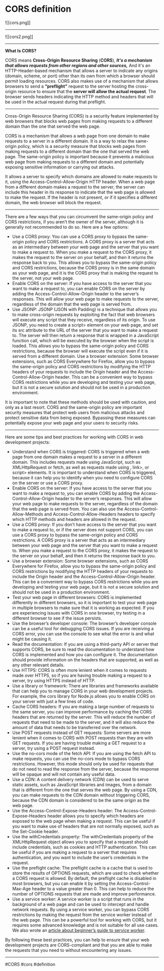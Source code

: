 # CORS definition
![[cors.png]]
***
![[cors2.png]]
***
**What Is CORS?**

CORS means **Cross-Origin Resource Sharing** (**CORS**), **_It's a mechanism that allows requests from other regions and other sources,_** And it's an HTTP-Header-based mechanism that allows a server to indicate any origins (domain, scheme, or port) other than its own from which a browser should permit loading resources. CORS also makes use of a mechanism that allows browsers to send a **“preflight”** request to the server hosting the cross-origin resource to ensure that the **server will allow the actual request**. The browser sends headers indicating the HTTP method and headers that will be used in the actual request during that preflight.
***
Cross-Origin Resource Sharing (CORS) is a security feature implemented by web browsers that blocks web pages from making requests to a different domain than the one that served the web page.

CORS is a mechanism that allows a web page from one domain to make requests to a server in a different domain. It is a way to relax the same-origin policy, which is a security measure that blocks web pages from making requests to a different domain than the one that served the web page. The same-origin policy is important because it prevents a malicious web page from making requests to a different domain and potentially exposing sensitive information or carrying out attacks.

It allows a server to specify which domains are allowed to make requests to it, using the Access-Control-Allow-Origin HTTP header. When a web page from a different domain makes a request to the server, the server can include this header in its response to indicate that the web page is allowed to make the request. If the header is not present, or if it specifies a different domain, the web browser will block the request.
***
There are a few ways that you can circumvent the same-origin policy and CORS restrictions, if you aren’t the owner of the server, although it is generally not recommended to do so. Here are a few options:

-   Use a CORS proxy: You can use a CORS proxy to bypass the same-origin policy and CORS restrictions. A CORS proxy is a server that acts as an intermediary between your web page and the server that you want to make a request to. When you make a request to the CORS proxy, it makes the request to the server on your behalf, and then it returns the response back to you. This allows you to bypass the same-origin policy and CORS restrictions, because the CORS proxy is in the same domain as your web page, and it is the CORS proxy that is making the request to the server, not your web page.
-   Enable CORS on the server: If you have access to the server that you want to make a request to, you can enable CORS on the server by adding the Access-Control-Allow-Origin header to the server’s responses. This will allow your web page to make requests to the server, regardless of the domain that the web page is served from.
-   Use JSONP: JSONP (JSON with Padding) is a technique that allows you to make cross-origin requests by exploiting the fact that web browsers will execute any script that they receive, regardless of its origin. To use JSONP, you need to create a  script> element on your web page, and set its src attribute to the URL of the server that you want to make a request to. The server will then return a response that is wrapped in a JavaScript function call, which will be executed by the browser when the script is loaded. This allows you to bypass the same-origin policy and CORS restrictions, because the browser will execute the script even if it is served from a different domain.  Use a browser extension: Some browser extensions, such as CORS Everywhere for Firefox, allow you to bypass the same-origin policy and CORS restrictions by modifying the HTTP headers of your requests to include the Origin header and the Access-Control-Allow-Origin header. This can be a convenient way to bypass CORS restrictions while you are developing and testing your web page, but it is not a secure solution and should not be used in a production environment.

It is important to note that these methods should be used with caution, and only as a last resort. CORS and the same-origin policy are important security measures that protect web users from malicious attacks and protect sensitive data from being exposed. Bypassing these measures can potentially expose your web page and your users to security risks.
***

Here are some tips and best practices for working with CORS in web development projects:

-   Understand when CORS is triggered: CORS is triggered when a web page from one domain makes a request to a server in a different domain. This includes requests made using JavaScript, such as XMLHttpRequest or fetch, as well as requests made using <img>, link>, or script> elements. It is important to understand when CORS is triggered, because it can help you to identify when you need to configure CORS on the server or use a CORS proxy.
-   Enable CORS on the server: If you have access to the server that you want to make a request to, you can enable CORS by adding the Access-Control-Allow-Origin header to the server’s responses. This will allow your web page to make requests to the server, regardless of the domain that the web page is served from. You can also use the Access-Control-Allow-Methods and Access-Control-Allow-Headers headers to specify which HTTP methods and headers are allowed in the request.
-   Use a CORS proxy: If you don’t have access to the server that you want to make a request to, or if the server does not support CORS, you can use a CORS proxy to bypass the same-origin policy and CORS restrictions. A CORS proxy is a server that acts as an intermediary between your web page and the server that you want to make a request to. When you make a request to the CORS proxy, it makes the request to the server on your behalf, and then it returns the response back to you.
-   Use a browser extension: Some browser extensions, such as CORS Everywhere for Firefox, allow you to bypass the same-origin policy and CORS restrictions by modifying the HTTP headers of your requests to include the Origin header and the Access-Control-Allow-Origin header. This can be a convenient way to bypass CORS restrictions while you are developing and testing your web page, but it is not a secure solution and should not be used in a production environment.
-   Test your web page in different browsers: CORS is implemented differently in different browsers, so it is important to test your web page in multiple browsers to make sure that it is working as expected. If you are experiencing issues with CORS in one browser, try testing in a different browser to see if the issue persists.
-   Use the browser’s developer console: The browser’s developer console can be a useful tool for debugging CORS issues. If you are receiving a CORS error, you can use the console to see what the error is and what might be causing it.
-   Read the documentation: If you are using a third-party API or server that supports CORS, be sure to read the documentation to understand how CORS is implemented and how you can configure it. The documentation should provide information on the headers that are supported, as well as any other relevant details.
-   Use HTTPS: CORS is often more lenient when it comes to requests made over HTTPS, so if you are having trouble making a request to a server, try using HTTPS instead of HTTP.
-   Use a library or framework: There are libraries and frameworks available that can help you to manage CORS in your web development projects. For example, the cors library for Node.js allows you to enable CORS on your server with just a few lines of code.
-   Cache CORS headers: If you are making a large number of requests to the same server, you can improve performance by caching the CORS headers that are returned by the server. This will reduce the number of requests that need to be made to the server, and it will also reduce the amount of data that needs to be transferred over the network.
-   Use POST requests instead of GET requests: Some servers are more lenient when it comes to CORS with POST requests than they are with GET requests. If you are having trouble making a GET request to a server, try using a POST request instead.
-   Use the no-cors mode of the fetch API: If you are using the fetch API to make requests, you can use the no-cors mode to bypass CORS restrictions. However, this mode should only be used for requests that do not need to read the response from the server, because the response will be opaque and will not contain any useful data.
-   Use a CDN: A content delivery network (CDN) can be used to serve static assets, such as JavaScript libraries and images, from a domain that is different from the one that serves the web page. By using a CDN, you can make requests to the CDN domain without triggering CORS, because the CDN domain is considered to be the same origin as the web page.
-   Use the Access-Control-Expose-Headers header: The Access-Control-Expose-Headers header allows you to specify which headers are exposed to the web page when making a request. This can be useful if you want to make use of headers that are not normally exposed, such as the Set-Cookie header.
-   Use the withCredentials property: The withCredentials property of the XMLHttpRequest object allows you to specify that a request should include credentials, such as cookies and HTTP authentication. This can be useful if you are making a request to a server that requires authentication, and you want to include the user’s credentials in the request.
-   Use the preflight cache: The preflight cache is a cache that is used to store the results of OPTIONS requests, which are used to check whether a CORS request is allowed. By default, the preflight cache is disabled in most browsers, but you can enable it by setting the Access-Control-Max-Age header to a value greater than 0. This can help to reduce the number of OPTIONS requests that are made and improve performance.
-   Use a service worker: A service worker is a script that runs in the background of a web page and can be used to intercept and handle network requests. By using a service worker, you can bypass CORS restrictions by making the request from the service worker instead of the web page. This can be a powerful tool for working with CORS, but it requires some advanced knowledge and is not suitable for all use cases. We also wrote an [article about beginner’s guide to service worker](https://medium.com/@pandaquests/service-workers-in-javascript-a6c4eb576e32).

By following these best practices, you can help to ensure that your web development projects are CORS-compliant and that you are able to make the requests that you need to without encountering any issues.


***


#CORS #cors #definition